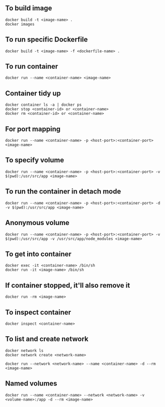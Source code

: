 ## To build image
```
docker build -t <image-name> .
docker images
```

## To run specific Dockerfile
```
docker build -t <image-name> -f <dockerfile-name> .
```

## To run container
```
docker run --name <container-name> <image-name>
```

## Container tidy up
```
docker container ls -a | docker ps
docker stop <container-id> or <container-name>
docker rm <container-id> or <container-name>
```

## For port mapping
```
docker run --name <container-name> -p <host-port>:<container-port> <image-name> 
```

## To specify volume
```
docker run --name <container-name> -p <host-port>:<container-port> -v $(pwd):/usr/src/app <image-name> 
```

## To run the container in detach mode
```
docker run --name <container-name> -p <host-port>:<container-port> -d -v $(pwd):/usr/src/app <image-name> 
```

## Anonymous volume
```
docker run --name <container-name> -p <host-port>:<container-port> -v $(pwd):/usr/src/app -v /usr/src/app/node_modules <image-name> 
```

## To get into container
```
docker exec -it <container-name> /bin/sh
docker run -it <image-name> /bin/sh
```

## If container stopped, it'll also remove it
```
docker run -rm <image-name>
```

## To inspect container
```
docker inspect <container-name>
```

## To list and create network
```
docker network ls
docker network create <network-name>

docker run --network <network-name> --name <container-name> -d --rm <image-name>
```

## Named volumes
```
docker run --name <container-name> --network <network-name> -v <volume-name>:/app -d --rm <image-name>
```

